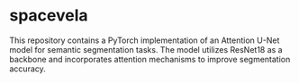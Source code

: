 # spacevela

This repository contains a PyTorch implementation of an Attention U-Net model for semantic segmentation tasks. The model utilizes ResNet18 as a backbone and incorporates attention mechanisms to improve segmentation accuracy.
